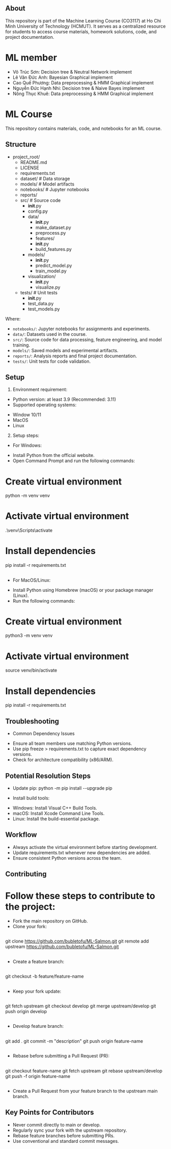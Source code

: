 ## About
This repository is part of the Machine Learning Course (CO3117) at Ho Chi Minh University of Technology (HCMUT). It serves as a centralized resource for students to access course materials, homework solutions, code, and project documentation.


# ML member
- Võ Trúc Sơn: Decision tree & Neutral Network implement
- Lê Văn Đức Anh: Bayesian Graphical implement
- Cao Quế Phương: Data preprocessing & HMM Graphical implement 
- Nguyễn Đức Hạnh Nhi: Decision tree & Naive Bayes implement
- Nông Thục Khuê: Data preprocessing & HMM Graphical implement

# ML Course

This repository contains materials, code, and notebooks for an ML course.

## Structure
- project_root/
  - README.md
  - LICENSE
  - requirements.txt
  - dataset/                              # Data storage
  - models/                              # Model artifacts
  - notebooks/                           # Jupyter notebooks
  - reports/
  - src/                                 # Source code
      - __init__.py
      - config.py
      - data/
          - __init__.py
          - make_dataset.py
          - preprocess.py
          - features/
          - __init__.py
          - build_features.py
      - models/
          - __init__.py
          - predict_model.py
          - train_model.py
      - visualization/
          - __init__.py
          - visualize.py
  - tests/                               # Unit tests
      - __init__.py
      - test_data.py
      - test_models.py

Where:
- `notebooks/`: Jupyter notebooks for assignments and experiments.
- `data/`: Datasets used in the course.
- `src/`: Source code for data processing, feature engineering, and model training.
- `models/`: Saved models and experimental artifacts.
- `reports/`: Analysis reports and final project documentation.
- `tests/`: Unit tests for code validation.

## Setup
1. Environment requirement:
- Python version: at least 3.9 (Recommended: 3.11)
- Supported operating systems:
+ Window 10/11
+ MacOS
+ Linux
2. Setup steps:
- For Windows:
+ Install Python from the official website.
+ Open Command Prompt and run the following commands:


##
# Create virtual environment
python -m venv venv
# Activate virtual environment
.\venv\Scripts\activate
# Install dependencies
pip install -r requirements.txt
##


- For MacOS/Linux:
+ Install Python using Homebrew (macOS) or your package manager (Linux).
+ Run the following commands:


# Create virtual environment
python3 -m venv venv
# Activate virtual environment
source venv/bin/activate
# Install dependencies
pip install -r requirements.txt


## Troubleshooting
- Common Dependency Issues
+ Ensure all team members use matching Python versions.
+ Use pip freeze > requirements.txt to capture exact dependency versions.
+ Check for architecture compatibility (x86/ARM).

## Potential Resolution Steps
- Update pip:
python -m pip install --upgrade pip


- Install build tools:
+ Windows: Install Visual C++ Build Tools.
+ macOS: Install Xcode Command Line Tools.
+ Linux: Install the build-essential package.

## Workflow
- Always activate the virtual environment before starting development.
- Update requirements.txt whenever new dependencies are added.
- Ensure consistent Python versions across the team.

## Contributing
# Follow these steps to contribute to the project:
- Fork the main repository on GitHub.
- Clone your fork:

##
git clone https://github.com/bubletofu/ML-Salmon.git
git remote add upstream https://github.com/bubletofu/ML-Salmon.git
##

- Create a feature branch:

##
git checkout -b feature/feature-name
##

- Keep your fork update:

##
git fetch upstream
git checkout develop
git merge upstream/develop
git push origin develop
##

- Develop feature branch:

##
git add .
git commit -m "description"
git push origin feature-name
##

- Rebase before submitting a Pull Request (PR):

##
git checkout feature-name
git fetch upstream
git rebase upstream/develop
git push -f origin feature-name
##

- Create a Pull Request from your feature branch to the upstream main branch.

## Key Points for Contributors
- Never commit directly to main or develop.
- Regularly sync your fork with the upstream repository.
- Rebase feature branches before submitting PRs.
- Use conventional and standard commit messages.


